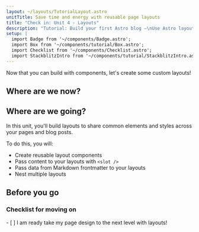 ```yaml
---
layout: ~/layouts/TutorialLayout.astro
unitTitle: Save time and energy with reusable page layouts
title: "Check in: Unit 4 - Layouts"
description: "Tutorial: Build your first Astro blog —\nUse Astro layouts to share common elements and styles across your pages and posts"
setup: |
  import Badge from '~/components/Badge.astro';
  import Box from '~/components/tutorial/Box.astro';
  import Checklist from '~/components/Checklist.astro';
  import StackblitzIntro from '~/components/tutorial/StackblitzIntro.astro';
---
```

Now that you can build with components, let's create some custom layouts!

## Where are we now?

<StackblitzIntro slug="astro-tutorial-3"/>

## Where are we going?

In this unit, you'll build layouts to share common elements and styles across your pages and blog posts.

To do this, you will:

- Create reusable layout components
- Pass content to your layouts with `<slot />`
- Pass data from Markdown frontmatter to your layouts
- Nest multiple layouts

## Before you go

<Box icon="check-list">

### Checklist for moving on

<Checklist>
- [ ] I am ready take my page design to the next level with layouts!
</Checklist>
</Box>
